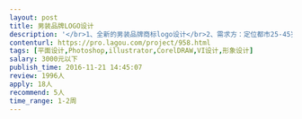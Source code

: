```yaml
---                
layout: post       
title: 男装品牌LOGO设计           
description: '</br>1、全新的男装品牌商标logo设计</br>2、需求方：定位都市25-45岁的中青年男性服装外套，经典简洁的国际大牌简约风格，带有微量的新中式元素</br>3、logo由图形和品牌名字组成，图形希望也是简洁风含一点中国元素即可</br>4、logo中图形的部分，可能会做为元素出现在衣服上，因此需要简洁好延展</br>'     
contenturl: https://pro.lagou.com/project/958.html      
tags: [平面设计,Photoshop,illustrator,CorelDRAW,VI设计,形象设计]            
salary: 3000元以下          
publish_time: 2016-11-21 14:45:07         
review: 1996人                   
apply: 18人                   
recommend: 5人                   
time_range: 1-2周              
---                 
```

